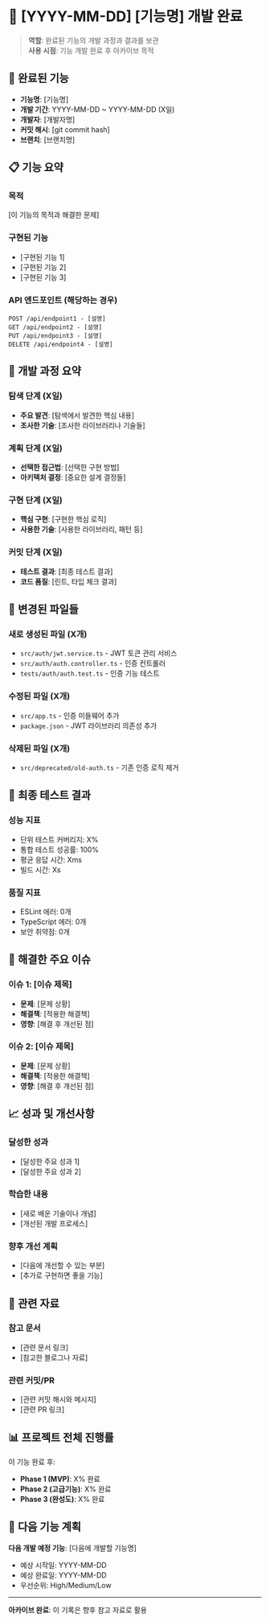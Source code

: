 # 📅 [YYYY-MM-DD] [기능명] 개발 완료

> **역할**: 완료된 기능의 개발 과정과 결과를 보관  
> **사용 시점**: 기능 개발 완료 후 아카이브 목적

## 🎯 완료된 기능

- **기능명**: [기능명]
- **개발 기간**: YYYY-MM-DD ~ YYYY-MM-DD (X일)
- **개발자**: [개발자명]
- **커밋 해시**: [git commit hash]
- **브랜치**: [브랜치명]

## 📋 기능 요약

### 목적

[이 기능의 목적과 해결한 문제]

### 구현된 기능

- [구현된 기능 1]
- [구현된 기능 2]
- [구현된 기능 3]

### API 엔드포인트 (해당하는 경우)

```
POST /api/endpoint1 - [설명]
GET /api/endpoint2 - [설명]
PUT /api/endpoint3 - [설명]
DELETE /api/endpoint4 - [설명]
```

## 🔄 개발 과정 요약

### 탐색 단계 (X일)

- **주요 발견**: [탐색에서 발견한 핵심 내용]
- **조사한 기술**: [조사한 라이브러리나 기술들]

### 계획 단계 (X일)

- **선택한 접근법**: [선택한 구현 방법]
- **아키텍처 결정**: [중요한 설계 결정들]

### 구현 단계 (X일)

- **핵심 구현**: [구현한 핵심 로직]
- **사용한 기술**: [사용한 라이브러리, 패턴 등]

### 커밋 단계 (X일)

- **테스트 결과**: [최종 테스트 결과]
- **코드 품질**: [린트, 타입 체크 결과]

## 📁 변경된 파일들

### 새로 생성된 파일 (X개)

- `src/auth/jwt.service.ts` - JWT 토큰 관리 서비스
- `src/auth/auth.controller.ts` - 인증 컨트롤러
- `tests/auth/auth.test.ts` - 인증 기능 테스트

### 수정된 파일 (X개)

- `src/app.ts` - 인증 미들웨어 추가
- `package.json` - JWT 라이브러리 의존성 추가

### 삭제된 파일 (X개)

- `src/deprecated/old-auth.ts` - 기존 인증 로직 제거

## 🧪 최종 테스트 결과

### 성능 지표

- 단위 테스트 커버리지: X%
- 통합 테스트 성공률: 100%
- 평균 응답 시간: Xms
- 빌드 시간: Xs

### 품질 지표

- ESLint 에러: 0개
- TypeScript 에러: 0개
- 보안 취약점: 0개

## 🚨 해결한 주요 이슈

### 이슈 1: [이슈 제목]

- **문제**: [문제 상황]
- **해결책**: [적용한 해결책]
- **영향**: [해결 후 개선된 점]

### 이슈 2: [이슈 제목]

- **문제**: [문제 상황]
- **해결책**: [적용한 해결책]
- **영향**: [해결 후 개선된 점]

## 📈 성과 및 개선사항

### 달성한 성과

- [달성한 주요 성과 1]
- [달성한 주요 성과 2]

### 학습한 내용

- [새로 배운 기술이나 개념]
- [개선된 개발 프로세스]

### 향후 개선 계획

- [다음에 개선할 수 있는 부분]
- [추가로 구현하면 좋을 기능]

## 🔗 관련 자료

### 참고 문서

- [관련 문서 링크]
- [참고한 블로그나 자료]

### 관련 커밋/PR

- [관련 커밋 해시와 메시지]
- [관련 PR 링크]

## 📊 프로젝트 전체 진행률

이 기능 완료 후:

- **Phase 1 (MVP)**: X% 완료
- **Phase 2 (고급기능)**: X% 완료
- **Phase 3 (완성도)**: X% 완료

## 📝 다음 기능 계획

**다음 개발 예정 기능**: [다음에 개발할 기능명]

- 예상 시작일: YYYY-MM-DD
- 예상 완료일: YYYY-MM-DD
- 우선순위: High/Medium/Low

---

**아카이브 완료**: 이 기록은 향후 참고 자료로 활용
